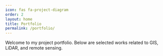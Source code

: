 ```yaml
---
icon: fas fa-project-diagram
order: 2
layout: home
title: Portfolio
permalink: /portfolio/
---
```



Welcome to my project portfolio. Below are selected works related to GIS, LiDAR, and remote sensing.
